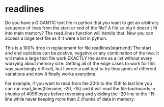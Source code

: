 # readlines

Do you have a GIGANTIC text file in python that you want to get an arbitrary sequence of lines from the start or end of the file? A file so big it doesn't fit into main memory? The read_lines function will handle that. Now you can access a large text file as if it were a list in python. 

This is a 100% drop in replacement for file.readlines[start:end] The start and end variables can be postive, negative or any combination of the two. It will make a large text file work EXACTLY the same as a list without every worrying about memory size. Getting all of the edge cases to work for this was suprisingly difficult, but I wrote a unit test to try thousands of different variations and now it finally works everytime.

For example, if you want to read from the 20th to the 15th to last line you can run read_lines(filename, -20, -15) and it will read the file backwards in chunks of 4096 bytes before reversing and yielding the -20 line to the -15 line while never keeping more than 2 chunks of data in memory.
